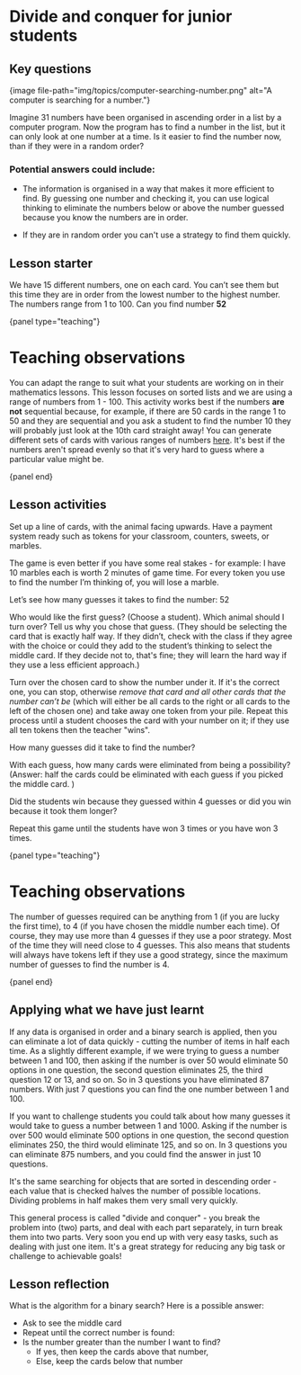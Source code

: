 # Divide and conquer for junior students

## Key questions

{image file-path="img/topics/computer-searching-number.png" alt="A computer is searching for a number."}

Imagine 31 numbers have been organised in ascending order in a list by a computer program.
Now the program has to find a number in the list, but it can only look at one number at a time.
Is it easier to find the number now, than if they were in a random order?

### Potential answers could include:

-   The information is organised in a way that makes it more efficient to find.
    By guessing one number and checking it, you can use logical thinking to eliminate the numbers below or above the number guessed because you know the numbers are in order.

-   If they are in random order you can't use a strategy to find them quickly.

## Lesson starter

We have 15 different numbers, one on each card.
You can’t see them but this time they are in order from the lowest number to the highest number.
The numbers range from 1 to 100.
Can you find number **52**

{panel type="teaching"}

# Teaching observations

You can adapt the range to suit what your students are working on in their mathematics lessons.
This lesson focuses on sorted lists and we are using a range of numbers from 1 - 100.
This activity works best if the numbers **are not** sequential because, for example, if there are 50 cards in the range 1 to 50 and they are sequential and you ask a student to find the number 10 they will probably just look at the 10th card straight away!
You can generate different sets of cards with various ranges of numbers [here]('resources:resource' 'searching-cards').
It's best if the numbers aren't spread evenly so that it's very hard to guess where a particular value might be.

{panel end}

## Lesson activities

Set up a line of cards, with the animal facing upwards.
Have a payment system ready such as tokens for your classroom, counters, sweets, or marbles.

The game is even better if you have some real stakes - for example: I have 10 marbles each is worth 2 minutes of game time.
For every token you use to find the number I’m thinking of, you will lose a marble.

Let’s see how many guesses it takes to find the number: 52

Who would like the first guess? (Choose a student).
Which animal should I turn over? Tell us why you chose that guess.
(They should be selecting the card that is exactly half way.
If they didn’t, check with the class if they agree with the choice or could they add to the student’s thinking to select the middle card.
If they decide not to, that's fine; they will learn the hard way if they use a less efficient approach.)

Turn over the chosen card to show the number under it.
If it's the correct one, you can stop, otherwise *remove that card and all other cards that the number can’t be* (which will either be all cards to the right or all cards to the left of the chosen one) and take away one token from your pile.
Repeat this process until a student chooses the card with your number on it; if they use all ten tokens then the teacher "wins".

How many guesses did it take to find the number?

With each guess, how many cards were eliminated from being a possibility?
(Answer: half the cards could be eliminated with each guess if you picked the middle card. )

Did the students win because they guessed within 4 guesses or did you win because it took them longer?

Repeat this game until the students have won 3 times or you have won 3 times.

{panel type="teaching"}

# Teaching observations

The number of guesses required can be anything from 1 (if you are lucky the first time), to 4 (if you have chosen the middle number each time).
Of course, they may use more than 4 guesses if they use a poor strategy. Most of the time they will need close to 4 guesses.
This also means that students will always have tokens left if they use a good strategy, since the maximum number of guesses to find the number is 4.

{panel end}

## Applying what we have just learnt

If any data is organised in order and a binary search is applied, then you can eliminate a lot of data quickly - cutting the number of items in half each time.
As a slightly different example, if we were trying to guess a number between 1 and 100, then asking if the number is over 50 would eliminate 50 options in one question, the second question eliminates 25, the third question 12 or 13, and so on.
So in 3 questions you have eliminated 87 numbers.
With just 7 questions you can find the one number between 1 and 100.

If you want to challenge students you could talk about how many guesses it would take to guess a number between 1 and 1000.
Asking if the number is over 500 would eliminate 500 options in one question, the second question eliminates 250, the third would eliminate 125, and so on.
In 3 questions you can eliminate 875 numbers, and you could find the answer in just 10 questions.

It's the same searching for objects that are sorted in descending order - each value that is checked halves the number of possible locations.
Dividing problems in half makes them very small very quickly.

This general process is called "divide and conquer" - you break the problem into (two) parts, and deal with each part separately, in turn break them into two parts.
Very soon you end up with very easy tasks, such as dealing with just one item.
It's a great strategy for reducing any big task or challenge to achievable goals!

## Lesson reflection

What is the algorithm for a binary search? Here is a possible answer:

-   Ask to see the middle card
-   Repeat until the correct number is found:     
-   Is the number greater than the number I want to find?
    -   If yes, then keep the cards above that number,
    -   Else, keep the cards below that number
